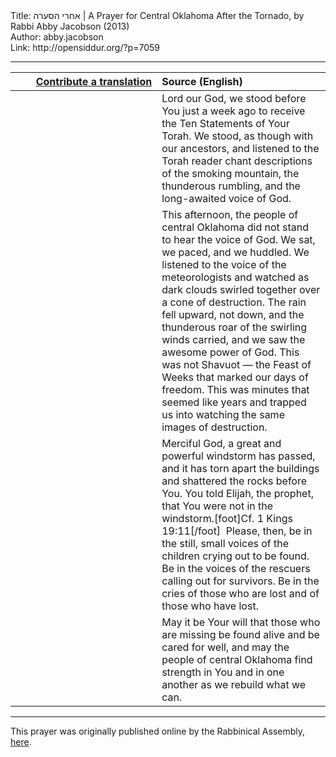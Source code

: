 <html>
<head></head>
<body>
Title: אחרי הסערה | A Prayer for Central Oklahoma After the Tornado, by Rabbi Abby Jacobson (2013)<br />
Author: abby.jacobson<br />
Link: http://opensiddur.org/?p=7059
<p />
<hr />

<table style="margin-left: auto;margin-right: auto;" class="draggable">
<thead><tr><th id="x" style="text-align: right;"><a href="/contributing/upload/">Contribute a translation</a></th><th style="text-align: left;">Source (English)</th></tr></thead>
<tbody>
<tr><td style="vertical-align:top;" width="46%">
<div class="liturgy"><span lang="he">

</span></div></td>
 
<td style="vertical-align:top;" width="53%">
<div class="english">
Lord our God, 
we stood before You just a week ago 
to receive the Ten Statements of Your Torah. 
We stood, 
as though with our ancestors, 
and listened to the Torah reader 
chant descriptions of the smoking mountain, 
the thunderous rumbling, 
and the long-awaited voice of God.
</div></td></tr>


<tr><td style="vertical-align:top;" width="46%">
<div class="liturgy"><span lang="he">

</span></div></td>
 
<td style="vertical-align:top;" width="53%">
<div class="english">
This afternoon, 
the people of central Oklahoma did not stand 
to hear the voice of God. 
We sat, we paced, and we huddled. 
We listened to the voice of the meteorologists 
and watched as dark clouds swirled together 
over a cone of destruction. 
The rain fell upward, not down, 
and the thunderous roar of the swirling winds carried, 
and we saw the awesome power of God. 
This was not Shavuot — 
the Feast of Weeks that marked our days of freedom. 
This was minutes that seemed like years 
and trapped us into watching the same images of destruction.
</div></td></tr>


<tr><td style="vertical-align:top;" width="46%">
<div class="liturgy"><span lang="he">

</span></div></td>
 
<td style="vertical-align:top;" width="53%">
<div class="english">
Merciful God, 
a great and powerful windstorm has passed, 
and it has torn apart the buildings 
and shattered the rocks before You. 
You told Elijah, the prophet, 
that You were not in the windstorm.[foot]Cf. 1 Kings 19:11[/foot]&nbsp;
Please, then, 
be in the still, small voices of the children crying out to be found. 
Be in the voices of the rescuers calling out for survivors. 
Be in the cries of those who are lost and of those who have lost.
</div></td></tr>


<tr><td style="vertical-align:top;" width="46%">
<div class="liturgy"><span lang="he">

</span></div></td>
 
<td style="vertical-align:top;" width="53%">
<div class="english">
May it be Your will 
that those who are missing 
be found alive 
and be cared for well, 
and may the people of central Oklahoma 
find strength in You 
and in one another 
as we rebuild what we can. 
</div></td></tr>
</tbody></table>


<hr />

This prayer was originally published online by the Rabbinical Assembly, <a href="http://www.rabbinicalassembly.org/node/1593?tp=205">here</a>.
</body>
</html>